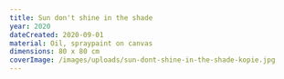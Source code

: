 ```yaml
---
title: Sun don't shine in the shade
year: 2020
dateCreated: 2020-09-01
material: Oil, spraypaint on canvas
dimensions: 80 x 80 cm
coverImage: /images/uploads/sun-dont-shine-in-the-shade-kopie.jpg
---
```


